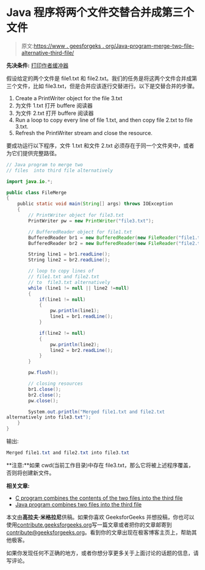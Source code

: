 # Java 程序将两个文件交替合并成第三个文件

> 原文:[https://www . geesforgeks . org/Java-program-merge-two-file-alternative-third-file/](https://www.geeksforgeeks.org/java-program-merge-two-files-alternatively-third-file/)

**先决条件:** [打印作者](https://www.geeksforgeeks.org/java-io-printwriter-class-java-set-1/)[缓冲器](https://www.geeksforgeeks.org/java-io-bufferedreader-class-java/)

假设给定的两个文件是 file1.txt 和 file2.txt。我们的任务是将这两个文件合并成第三个文件，比如 file3.txt，但是合并应该逐行交替进行。以下是交替合并的步骤。

1.  Create a PrintWriter object for the file 3.txt
2.  为文件 1.txt 打开 buffere 阅读器
3.  为文件 2.txt 打开 buffere 阅读器
4.  Run a loop to copy every line of file 1.txt, and then copy file 2.txt to file 3.txt.
5.  Refresh the PrintWriter stream and close the resource.

要成功运行以下程序，文件 1.txt 和文件 2.txt 必须存在于同一个文件夹中，或者为它们提供完整路径。

```java
// Java program to merge two 
// files  into third file alternatively

import java.io.*;

public class FileMerge 
{
    public static void main(String[] args) throws IOException 
    {
        // PrintWriter object for file3.txt
        PrintWriter pw = new PrintWriter("file3.txt");

        // BufferedReader object for file1.txt
        BufferedReader br1 = new BufferedReader(new FileReader("file1.txt"));
        BufferedReader br2 = new BufferedReader(new FileReader("file2.txt"));

        String line1 = br1.readLine();
        String line2 = br2.readLine();

        // loop to copy lines of 
        // file1.txt and file2.txt 
        // to  file3.txt alternatively
        while (line1 != null || line2 !=null)
        {
            if(line1 != null)
            {
                pw.println(line1);
                line1 = br1.readLine();
            }

            if(line2 != null)
            {
                pw.println(line2);
                line2 = br2.readLine();
            }
        }

        pw.flush();

        // closing resources
        br1.close();
        br2.close();
        pw.close();

        System.out.println("Merged file1.txt and file2.txt 
alternatively into file3.txt");
    }
}
```

输出:

```java
Merged file1.txt and file2.txt into file3.txt

```

**注意:**如果 cwd(当前工作目录)中存在 file3.txt，那么它将被上述程序覆盖，否则将创建新文件。

**相关文章:**

*   [C program combines the contents of the two files into the third file](https://www.geeksforgeeks.org/c-program-merge-contents-two-files-third-file/)
*   [Java program combines two files into the third file](https://www.geeksforgeeks.org/java-program-merge-two-files-third-file/)

本文由**高拉夫·米格拉尼**供稿。如果你喜欢 GeeksforGeeks 并想投稿，你也可以使用[contribute.geeksforgeeks.org](http://www.contribute.geeksforgeeks.org)写一篇文章或者把你的文章邮寄到 contribute@geeksforgeeks.org。看到你的文章出现在极客博客主页上，帮助其他极客。

如果你发现任何不正确的地方，或者你想分享更多关于上面讨论的话题的信息，请写评论。